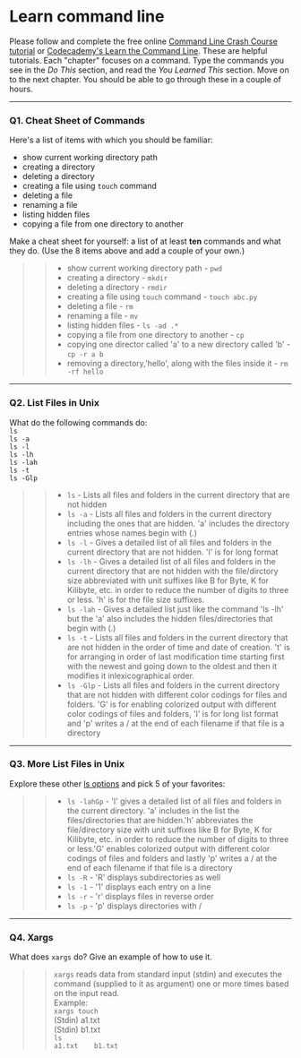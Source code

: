 # Learn command line

Please follow and complete the free online [Command Line Crash Course
tutorial](https://web.archive.org/web/20160708171659/http://cli.learncodethehardway.org/book/) or [Codecademy's Learn the Command Line](https://www.codecademy.com/learn/learn-the-command-line). These are helpful tutorials. Each "chapter" focuses on a command. Type the commands you see in the _Do This_ section, and read the _You Learned This_ section. Move on to the next chapter. You should be able to go through these in a couple of hours.

---

### Q1.  Cheat Sheet of Commands  

Here's a list of items with which you should be familiar:  
* show current working directory path
* creating a directory
* deleting a directory
* creating a file using `touch` command
* deleting a file
* renaming a file
* listing hidden files
* copying a file from one directory to another

Make a cheat sheet for yourself: a list of at least **ten** commands and what they do.  (Use the 8 items above and add a couple of your own.)  

> > * show current working directory path - `pwd`
> > * creating a directory - `mkdir`
> > * deleting a directory - `rmdir`
> > * creating a file using `touch` command - `touch abc.py`
> > * deleting a file - `rm`
> > * renaming a file - `mv`
> > * listing hidden files - `ls -ad .*`
> > * copying a file from one directory to another - `cp` 
> > * copying one director called 'a' to a new directory called 'b' - `cp -r a b`
> > * removing a directory,'hello', along with the files inside it - `rm -rf hello`

---

### Q2.  List Files in Unix   

What do the following commands do:  
`ls`  
`ls -a`  
`ls -l`  
`ls -lh`  
`ls -lah`  
`ls -t`  
`ls -Glp`  

> > * `ls` - Lists all files and folders in the current directory that are not hidden
> > * `ls -a` - Lists all files and folders in the current directory including the ones that are hidden. 'a' includes the directory entries whose names begin with (.) 
> > * `ls -l` - Gives a detailed list of all files and folders in the current directory that are not hidden. 'l' is for long format
> > * `ls -lh` - Gives a detailed list of all files and folders in the current directory that are not hidden with the file/dirctory size abbreviated with unit suffixes like B for Byte, K for Kilibyte, etc. in order to reduce the number of digits to three or less. 'h' is for the file size suffixes.
> > * `ls -lah` - Gives a detailed list just like the command 'ls -lh' but the 'a' also includes the hidden files/directories that begin with (.) 
> > * `ls -t` -  Lists all files and folders in the current directory that are not hidden in the order of time and date of creation. 't' is for arranging in order of last modification time starting first with the newest and going down to the oldest and then it modifies it inlexicographical order.
> > * `ls -Glp` - Lists all files and folders in the current directory that are not hidden with different color codings for files and folders. 'G' is for enabling colorized output with different color codings of files and folders, 'l' is for long list format and 'p' writes a / at the end of each filename if that file is a directory 

---

### Q3.  More List Files in Unix  

Explore these other [ls options](http://www.techonthenet.com/unix/basic/ls.php) and pick 5 of your favorites:

> > * `ls -lahGp` - 'l' gives a detailed list of all files and folders in the current directory. 'a' includes in the list the files/directories that are hidden.'h' abbreviates the file/directory size with unit suffixes like B for Byte, K for Kilibyte, etc. in order to reduce the number of digits to three or less.'G' enables colorized output with different color codings of files and folders and lastly 'p' writes a / at the end of each filename if that file is a directory  
> > * `ls -R` - 'R' displays subdirectories as well
> > * `ls -1` - '1' displays each entry on a line
> > * `ls -r` - 'r' displays files in reverse order
> > * `ls -p` - 'p' displays directories with /

---

### Q4.  Xargs   

What does `xargs` do? Give an example of how to use it.

> > `xargs` reads data from standard input (stdin) and executes the command (supplied to it as argument) one or more times based on the input read.  
> > Example:  
> > `xargs touch`   
> > (Stdin) a1.txt  
> > (Stdin) b1.txt   
> > `ls`    
> > `a1.txt    b1.txt`  

 

